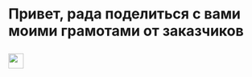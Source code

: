 <h1>
  
Привет, рада поделиться с вами моими грамотами  от заказчиков

  <img src="https://media.giphy.com/media/ymwg2hvAKuuuiDN1x3/giphy.gif" width="30px"/>
